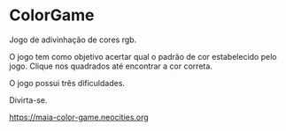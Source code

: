 # ColorGame
Jogo de adivinhação de cores rgb.

O jogo tem como objetivo acertar qual o padrão de cor estabelecido pelo jogo.
Clique nos quadrados até encontrar a cor correta.

O jogo possui três dificuldades.

Divirta-se.

https://maia-color-game.neocities.org
